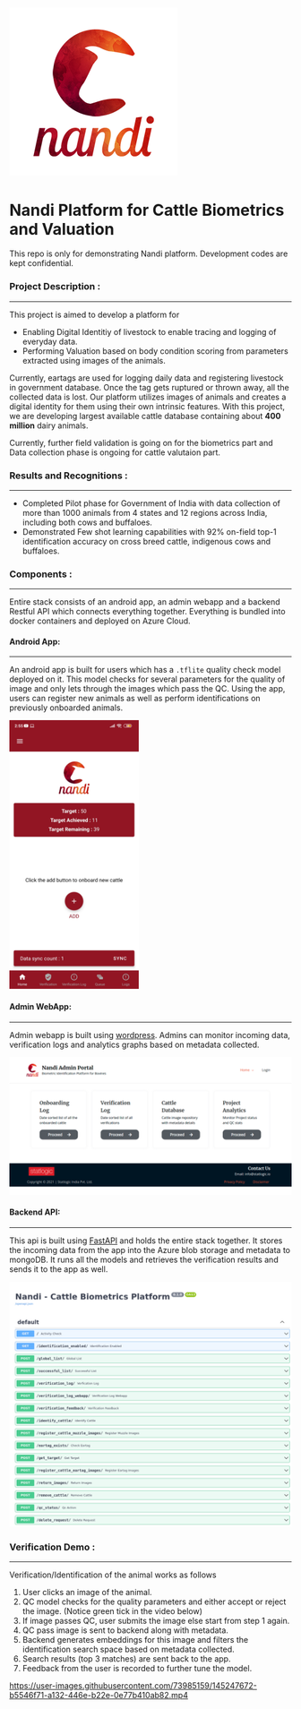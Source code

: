 ![Nandi logo](/assets/nandi_logo.png)
---
# Nandi Platform for Cattle Biometrics and Valuation
This repo is only for demonstrating Nandi platform. Development codes are kept confidential.

### Project Description :
---
This project is aimed to develop a platform for
- Enabling Digital Identitiy of livestock to enable tracing and logging of everyday data.
- Performing Valuation based on body condition scoring from parameters extracted using images of the animals.  

Currently, eartags are used for logging daily data and registering livestock in government database. Once the tag gets ruptured or thrown away, all the collected data is lost. Our platform utilizes images of animals and creates a digital identity for them using their own intrinsic features. With this project, we are developing largest available cattle database containing about **400 million** dairy animals.  

Currently, further field validation is going on for the biometrics part and Data collection phase is ongoing for cattle valutaion part.

### Results and Recognitions :
---
* Completed Pilot phase for Government of India with data collection of more than 1000 animals from 4 states and 12 regions across India, including both cows and buffaloes.
* Demonstrated Few shot learning capabilities with 92% on-field top-1 identification accuracy on cross breed cattle, indigenous cows and buffaloes.  

### Components :
---
Entire stack consists of an android app, an admin webapp and a backend Restful API which connects everything together. Everything is bundled into docker containers and deployed on Azure Cloud.

#### Android App:
---
An android app is built for users which has a `.tflite` quality check model deployed on it. This model checks for several parameters for the quality of image and only lets through the images which pass the QC. Using the app, users can register new animals as well as perform identifications on previously onboarded animals.  

<a href="url"><img src="/assets/nandi_app.jpg" height="480" ></a>  

#### Admin WebApp:
---
Admin webapp is built using [wordpress](https://wordpress.com/). Admins can monitor incoming data, verification logs and analytics graphs based on metadata collected.

![Nandi Admin Webapp](/assets/nandi_webapp.png)

#### Backend API:
---
This api is built using [FastAPI](https://fastapi.tiangolo.com/) and holds the entire stack together. It stores the incoming data from the app into the Azure blob storage and metadata to mongoDB. It runs all the models and retrieves the verification results and sends it to the app as well.

![Nandi Backend](/assets/nandi_backend.png)

### Verification Demo :
---
Verification/Identification of the animal works as follows
1. User clicks an image of the animal.
2. QC model checks for the quality parameters and either accept or reject the image. (Notice green tick in the video below)
3. If image passes QC, user submits the image else start from step 1 again.
4. QC pass image is sent to backend along with metadata.
5. Backend generates embeddings for this image and filters the identification search space based on metadata collected.
6. Search results (top 3 matches) are sent back to the app.
7. Feedback from the user is recorded to further tune the model.

https://user-images.githubusercontent.com/73985159/145247672-b5546f71-a132-446e-b22e-0e77b410ab82.mp4

